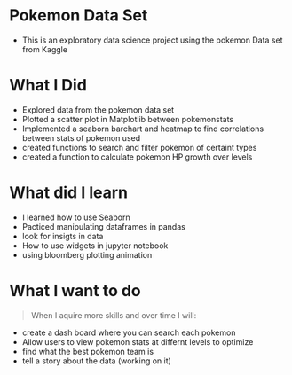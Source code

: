 # Pokemon Data Set 
* This is an exploratory data science project using the pokemon Data set from Kaggle 

# What I Did 
* Explored data from the pokemon data set 
* Plotted a scatter plot in Matplotlib between pokemonstats
* Implemented a seaborn barchart and heatmap to find correlations between stats of pokemon
used 
* created functions to search and filter pokemon of certaint types 
* created a function to calculate pokemon HP growth over levels

# What did I learn 
* I learned how to use Seaborn 
* Pacticed manipulating dataframes in pandas 
* look for insigts in data
* How to use widgets in jupyter notebook
* using bloomberg plotting animation

# What I want to do
> When I aquire more skills and over time I will:

* create a dash board where you can search each pokemon 
* Allow users to view pokemon stats at differnt levels to optimize 
* find what the best pokemon team is 
* tell a story about the data (working on it)
